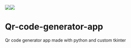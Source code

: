 <img src="https://img.shields.io/badge/version-1.0.0-brightgreen?style=flat-square&logo=appveyor"><img src="https://img.shields.io/badge/status-partial%20release-orange?style=flat-square"/>

# Qr-code-generator-app

Qr code generator app made with python and custom tkinter

